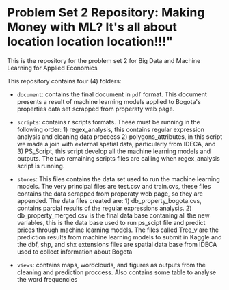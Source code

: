 # Problem Set 2 Repository:  Making Money with ML? It's all about location location location!!!"

This is the repository for the problem set 2 for Big Data and Machine Learning for Applied Economics

This repository contains four (4) folders:

- `document`: contains the final document in `pdf` format. This document presents a result of machine learning models applied to Bogota's properties data set scrapped from properaty web page.
 
- `scripts`: contains r scripts formats. These must be running in the following order: 1) regex_analysis, this contains regular expression analysis and cleaning data proccess 2) polygons_attributes, in this script we made a join with external spatial data, particularly from IDECA, and 3) PS_Script, this script develop all the machine learning models and outputs. The two remaining scripts files are calling when regex_analysis script is running.

- `stores`: This files contains the data set used to run the machine learning models. The very principal files are test.csv and train.cvs, these files contains the data scrapped from properaty web page, so they are appended. The data files created are: 1) db_property_bogota.cvs, contains parcial results of the regular expressions analysis. 2) db_property_merged.csv is the final data base contaning all the new variables, this is the data base used to run ps_scipt file and predict prices through machine learning models. The files called Tree_v are the prediction results from machine learning models to submit in Kaggle and the dbf, shp, and shx extensions files are spatial data base from IDECA used to collect information about Bogota

- `views`: contains maps, wordclouds, and figures as outputs from the cleaning and prediction proccess. Also contains some table to analyse the word frequencies



